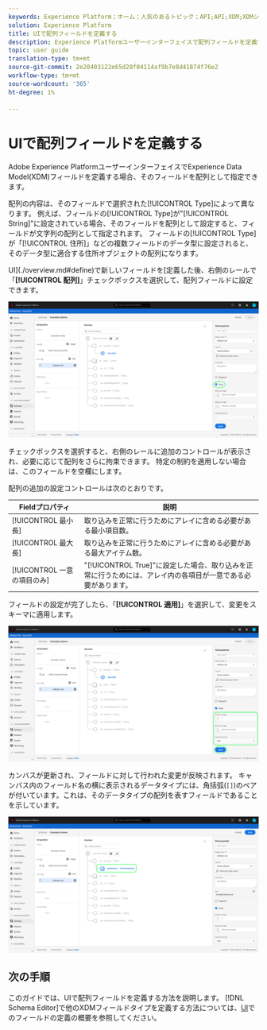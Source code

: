 ```yaml
---
keywords: Experience Platform；ホーム；人気のあるトピック；API;API;XDM;XDMシステム；エクスペリエンスデータモデル；データモデル；ui；ワークスペース；配列；フィールド；
solution: Experience Platform
title: UIで配列フィールドを定義する
description: Experience Platformユーザーインターフェイスで配列フィールドを定義する方法を説明します。
topic: user guide
translation-type: tm+mt
source-git-commit: 2e20403122e65d28f04114af9b7e8d41874f76e2
workflow-type: tm+mt
source-wordcount: '365'
ht-degree: 1%

---
```



# UIで配列フィールドを定義する

Adobe Experience PlatformユーザーインターフェイスでExperience Data Model(XDM)フィールドを定義する場合、そのフィールドを配列として指定できます。

配列の内容は、そのフィールドで選択された[!UICONTROL Type]によって異なります。 例えば、フィールドの[!UICONTROL Type]が&quot;[!UICONTROL String]&quot;に設定されている場合、そのフィールドを配列として設定すると、フィールドが文字列の配列として指定されます。 フィールドの[!UICONTROL Type]が「[!UICONTROL 住所]」などの複数フィールドのデータ型に設定されると、そのデータ型に適合する住所オブジェクトの配列になります。

UI](./overview.md#define)で新しいフィールドを[定義した後、右側のレールで「**[!UICONTROL 配列]**」チェックボックスを選択して、配列フィールドに設定できます。

![](../../images/ui/fields/special/array.png)

チェックボックスを選択すると、右側のレールに追加のコントロールが表示され、必要に応じて配列をさらに拘束できます。 特定の制約を適用しない場合は、このフィールドを空欄にします。

配列の追加の設定コントロールは次のとおりです。

| Fieldプロパティ | 説明 |
| --- | --- |
| [!UICONTROL 最小長] | 取り込みを正常に行うためにアレイに含める必要がある最小項目数。 |
| [!UICONTROL 最大長] | 取り込みを正常に行うためにアレイに含める必要がある最大アイテム数。 |
| [!UICONTROL 一意の項目のみ] | &quot;[!UICONTROL True]&quot;に設定した場合、取り込みを正常に行うためには、アレイ内の各項目が一意である必要があります。 |

フィールドの設定が完了したら、「**[!UICONTROL 適用]**」を選択して、変更をスキーマに適用します。

![](../../images/ui/fields/special/array-config.png)

カンバスが更新され、フィールドに対して行われた変更が反映されます。 キャンバス内のフィールド名の横に表示されるデータタイプには、角括弧(`[]`)のペアが付いています。これは、そのデータタイプの配列を表すフィールドであることを示しています。

![](../../images/ui/fields/special/array-applied.png)

## 次の手順

このガイドでは、UIで配列フィールドを定義する方法を説明します。 [!DNL Schema Editor]で他のXDMフィールドタイプを定義する方法については、[UI](./overview.md#special)でのフィールドの定義の概要を参照してください。